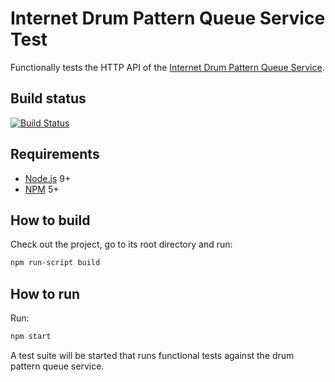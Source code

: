 # Internet Drum Pattern Queue Service Test

Functionally tests the HTTP API of the [Internet Drum Pattern Queue Service][3].

## Build status

[![Build Status](https://travis-ci.org/internetofdrums/internet-drum-pattern-queue-service-test.svg?branch=master)](https://travis-ci.org/internetofdrums/internet-drum-pattern-queue-service-test)

## Requirements

- [Node.js][1] 9+
- [NPM][2] 5+

## How to build

Check out the project, go to its root directory and run:

```bash
npm run-script build
```

## How to run

Run:

```bash
npm start
```

A test suite will be started that runs functional tests against the drum pattern queue service.

[1]: https://nodejs.org
[2]: https://www.npmjs.com
[3]: https://github.com/internetofdrums/internet-drum-pattern-queue-service

